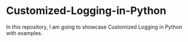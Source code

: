 # Customized-Logging-in-Python
In this repository, I am going to showcase Customized Logging in Python with examples.
